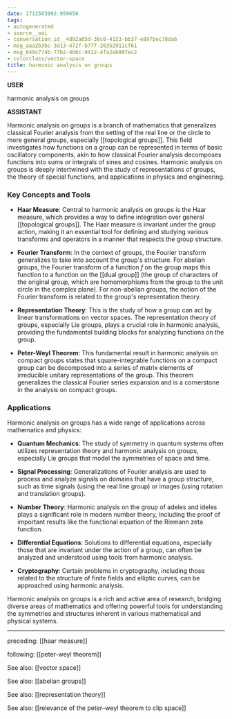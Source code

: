 ```yaml
---
date: 1712503992.959658
tags:
- autogenerated
- source__oai
- conversation_id__4d92a05d-38c0-4153-bb37-e897bec78da6
- msg_aaa2b3bc-3d13-472f-b77f-26352911cf61
- msg_649c774b-77b2-4b6c-9412-4fa2eb807ec2
- colorclass/vector-space
title: harmonic analysis on groups
---
```


**USER**

harmonic analysis on groups


**ASSISTANT**

Harmonic analysis on groups is a branch of mathematics that generalizes classical Fourier analysis from the setting of the real line or the circle to more general groups, especially [[topological groups]]. This field investigates how functions on a group can be represented in terms of basic oscillatory components, akin to how classical Fourier analysis decomposes functions into sums or integrals of sines and cosines. Harmonic analysis on groups is deeply intertwined with the study of representations of groups, the theory of special functions, and applications in physics and engineering.

### Key Concepts and Tools

- **Haar Measure**: Central to harmonic analysis on groups is the Haar measure, which provides a way to define integration over general [[topological groups]]. The Haar measure is invariant under the group action, making it an essential tool for defining and studying various transforms and operators in a manner that respects the group structure.

- **Fourier Transform**: In the context of groups, the Fourier transform generalizes to take into account the group's structure. For abelian groups, the Fourier transform of a function $f$ on the group maps this function to a function on the [[dual group]] (the group of characters of the original group, which are homomorphisms from the group to the unit circle in the complex plane). For non-abelian groups, the notion of the Fourier transform is related to the group's representation theory.

- **Representation Theory**: This is the study of how a group can act by linear transformations on vector spaces. The representation theory of groups, especially Lie groups, plays a crucial role in harmonic analysis, providing the fundamental building blocks for analyzing functions on the group.

- **Peter-Weyl Theorem**: This fundamental result in harmonic analysis on compact groups states that square-integrable functions on a compact group can be decomposed into a series of matrix elements of irreducible unitary representations of the group. This theorem generalizes the classical Fourier series expansion and is a cornerstone in the analysis on compact groups.

### Applications

Harmonic analysis on groups has a wide range of applications across mathematics and physics:

- **Quantum Mechanics**: The study of symmetry in quantum systems often utilizes representation theory and harmonic analysis on groups, especially Lie groups that model the symmetries of space and time.

- **Signal Processing**: Generalizations of Fourier analysis are used to process and analyze signals on domains that have a group structure, such as time signals (using the real line group) or images (using rotation and translation groups).

- **Number Theory**: Harmonic analysis on the group of adeles and ideles plays a significant role in modern number theory, including the proof of important results like the functional equation of the Riemann zeta function.

- **Differential Equations**: Solutions to differential equations, especially those that are invariant under the action of a group, can often be analyzed and understood using tools from harmonic analysis.

- **Cryptography**: Certain problems in cryptography, including those related to the structure of finite fields and elliptic curves, can be approached using harmonic analysis.

Harmonic analysis on groups is a rich and active area of research, bridging diverse areas of mathematics and offering powerful tools for understanding the symmetries and structures inherent in various mathematical and physical systems.


---

preceding: [[haar measure]]  


following: [[peter-weyl theorem]]

See also: [[vector space]]


See also: [[abelian groups]]


See also: [[representation theory]]


See also: [[relevance of the peter–weyl theorem to clip space]]